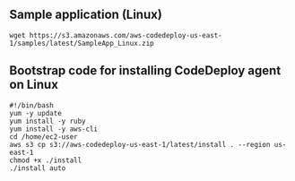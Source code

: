 ## Sample application (Linux)
```
wget https://s3.amazonaws.com/aws-codedeploy-us-east-1/samples/latest/SampleApp_Linux.zip
```

## Bootstrap code for installing CodeDeploy agent on Linux
```
#!/bin/bash
yum -y update
yum install -y ruby
yum install -y aws-cli
cd /home/ec2-user
aws s3 cp s3://aws-codedeploy-us-east-1/latest/install . --region us-east-1
chmod +x ./install
./install auto
```

